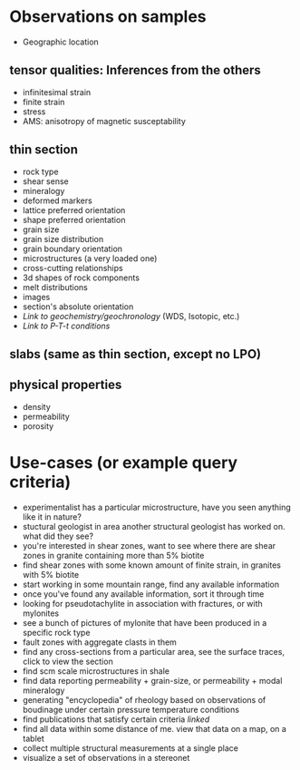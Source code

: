 # Observations on samples
- Geographic location

## tensor qualities: Inferences from the others
- infinitesimal strain
- finite strain
- stress
- AMS: anisotropy of magnetic susceptability

## thin section
- rock type
- shear sense
- mineralogy
- deformed markers
- lattice preferred orientation
- shape preferred orientation
- grain size
- grain size distribution
- grain boundary orientation
- microstructures (a very loaded one)
- cross-cutting relationships
- 3d shapes of rock components
- melt distributions
- images
- section's absolute orientation
- *Link to geochemistry/geochronology* (WDS, Isotopic, etc.)
- *Link to P-T-t conditions*

## slabs (same as thin section, except no LPO)

## physical properties
- density
- permeability
- porosity

# Use-cases (or example query criteria)
- experimentalist has a particular microstructure, have you seen anything like it in nature?
- stuctural geologist in area another structural geologist has worked on. what did they see?
- you're interested in shear zones, want to see where there are shear zones in granite containing more than 5% biotite
- find shear zones with some known amount of finite strain, in granites with 5% biotite
- start working in some mountain range, find any available information
- once you've found any available information, sort it through time
- looking for pseudotachylite in association with fractures, or with mylonites
- see a bunch of pictures of mylonite that have been produced in a specific rock type
- fault zones with aggregate clasts in them
- find any cross-sections from a particular area, see the surface traces, click to view the section
- find scm scale microstructures in shale
- find data reporting permeability + grain-size, or permeability + modal mineralogy
- generating "encyclopedia" of rheology based on observations of boudinage under certain pressure temperature conditions
- find publications that satisfy certain criteria *linked*
- find all data within some distance of me. view that data on a map, on a tablet 
- collect multiple structural measurements at a single place
- visualize a set of observations in a stereonet

